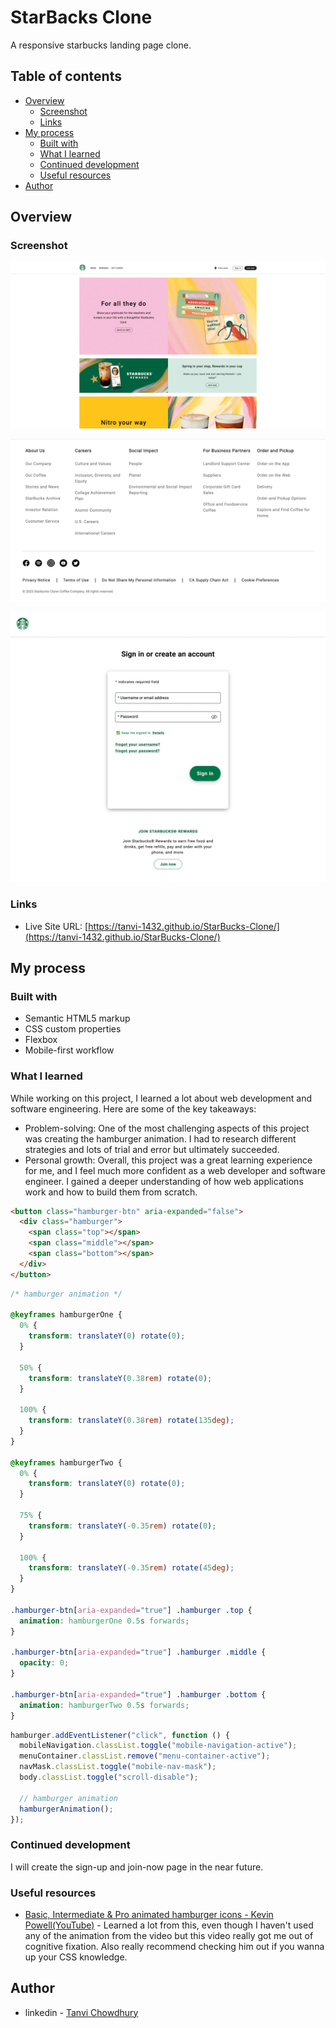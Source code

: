 # StarBacks Clone

A responsive starbucks landing page clone.

## Table of contents

- [Overview](#overview)
  - [Screenshot](#screenshot)
  - [Links](#links)
- [My process](#my-process)
  - [Built with](#built-with)
  - [What I learned](#what-i-learned)
  - [Continued development](#continued-development)
  - [Useful resources](#useful-resources)
- [Author](#author)

## Overview

### Screenshot

![](images/webpage-sceenshot.jpg)

![](images/webpage-screenshot-1.jpg)

![](images/webpage-screenshot-2.jpg)

### Links

- Live Site URL: [https://tanvi-1432.github.io/StarBucks-Clone/](https://tanvi-1432.github.io/StarBucks-Clone/)

## My process

### Built with

- Semantic HTML5 markup
- CSS custom properties
- Flexbox
- Mobile-first workflow

### What I learned

While working on this project, I learned a lot about web development and software engineering. Here are some of the key takeaways:

- Problem-solving: One of the most challenging aspects of this project was creating the hamburger animation. I had to research different strategies and lots of trial and error but ultimately succeeded.
- Personal growth: Overall, this project was a great learning experience for me, and I feel much more confident as a web developer and software engineer. I gained a deeper understanding of how web applications work and how to build them from scratch.

```html
<button class="hamburger-btn" aria-expanded="false">
  <div class="hamburger">
    <span class="top"></span>
    <span class="middle"></span>
    <span class="bottom"></span>
  </div>
</button>
```

```css
/* hamburger animation */

@keyframes hamburgerOne {
  0% {
    transform: translateY(0) rotate(0);
  }

  50% {
    transform: translateY(0.38rem) rotate(0);
  }

  100% {
    transform: translateY(0.38rem) rotate(135deg);
  }
}

@keyframes hamburgerTwo {
  0% {
    transform: translateY(0) rotate(0);
  }

  75% {
    transform: translateY(-0.35rem) rotate(0);
  }

  100% {
    transform: translateY(-0.35rem) rotate(45deg);
  }
}

.hamburger-btn[aria-expanded="true"] .hamburger .top {
  animation: hamburgerOne 0.5s forwards;
}

.hamburger-btn[aria-expanded="true"] .hamburger .middle {
  opacity: 0;
}

.hamburger-btn[aria-expanded="true"] .hamburger .bottom {
  animation: hamburgerTwo 0.5s forwards;
}
```

```js
hamburger.addEventListener("click", function () {
  mobileNavigation.classList.toggle("mobile-navigation-active");
  menuContainer.classList.remove("menu-container-active");
  navMask.classList.toggle("mobile-nav-mask");
  body.classList.toggle("scroll-disable");

  // hamburger animation
  hamburgerAnimation();
});
```

### Continued development

I will create the sign-up and join-now page in the near future.

### Useful resources

- [Basic, Intermediate & Pro animated hamburger icons - Kevin Powell(YouTube)](https://www.youtube.com/watch?v=R00QiudbD4Y&t=161s) - Learned a lot from this, even though I haven't used any of the animation from the video but this video really got me out of cognitive fixation. Also really recommend checking him out if you wanna up your CSS knowledge.

## Author

- linkedin - [Tanvi Chowdhury](https://www.linkedin.com/in/tanvi-chowdhury-244885271/)
